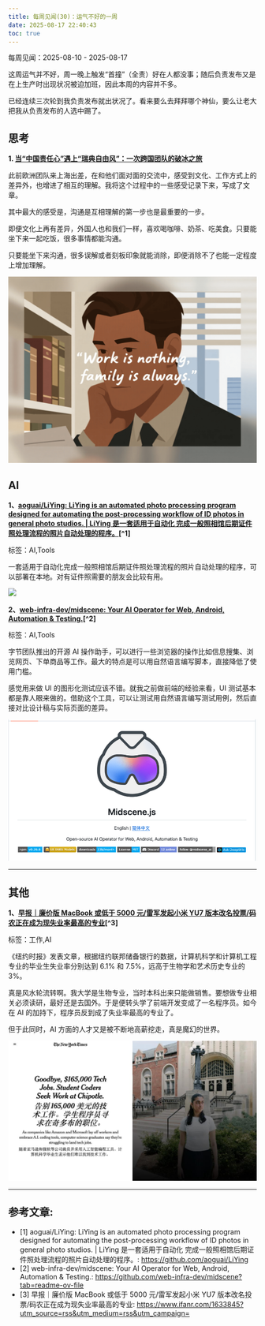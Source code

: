```yaml
---
title: 每周见闻(30)：运气不好的一周
date: 2025-08-17 22:40:43
toc: true
---
```


每周见闻：2025-08-10 - 2025-08-17

这周运气并不好，周一晚上触发“首撞”（全责）好在人都没事；随后负责发布又是在上生产时出现状况被迫加班，因此本周的内容并不多。

已经连续三次轮到我负责发布就出状况了。看来要么去拜拜哪个神仙，要么让老大把我从负责发布的人选中踢了。

## 思考
**1. [ 当“中国责任心”遇上“瑞典自由风”：一次跨国团队的破冰之旅](https://mp.weixin.qq.com/s/1vrCD92xzo74RRD-xH6zRQ)**

此前欧洲团队来上海出差，在和他们面对面的交流中，感受到文化、工作方式上的差异外，也增进了相互的理解。我将这个过程中的一些感受记录下来，写成了文章。

其中最大的感受是，沟通是互相理解的第一步也是最重要的一步。

即便文化上再有差异，外国人也和我们一样，喜欢喝咖啡、奶茶、吃美食。只要能坐下来一起吃饭，很多事情都能沟通。

只要能坐下来沟通，很多误解或者刻板印象就能消除，即便消除不了也能一定程度上增加理解。

![](https://raw.githubusercontent.com/Konata9/pic-base/main/pics/work-is-nothing-family-is-always.png)

## AI
**1、[aoguai/LiYing: LiYing is an automated photo processing program designed for automating the post-processing workflow of ID photos in general photo studios. | LiYing 是一套适用于自动化 完成一般照相馆后期证件照处理流程的照片自动处理的程序。](https://github.com/aoguai/LiYing)[^1]**

标签：AI,Tools

一套适用于自动化完成一般照相馆后期证件照处理流程的照片自动处理的程序，可以部署在本地。对有证件照需要的朋友会比较有用。

![](https://github.com/aoguai/LiYing/raw/master/images/workflows.png)

**2、[web-infra-dev/midscene: Your AI Operator for Web, Android, Automation & Testing.](https://github.com/web-infra-dev/midscene?tab=readme-ov-file)[^2]**

标签：AI,Tools

字节团队推出的开源 AI 操作助手，可以进行一些浏览器的操作比如信息搜集、浏览网页、下单商品等工作。最大的特点是可以用自然语言编写脚本，直接降低了使用门槛。

感觉用来做 UI 的图形化测试应该不错。就我之前做前端的经验来看，UI 测试基本都是靠人眼来做的。借助这个工具，可以让测试用自然语言编写测试用例，然后直接对比设计稿与实际页面的差异。

![](https://raw.githubusercontent.com/Konata9/pic-base/main/pics/midscene.png)


----

## 其他
**1、[早报｜廉价版 MacBook 或低于 5000 元/雷军发起小米 YU7 版本改名投票/码农正在成为现失业率最高的专业](https://www.ifanr.com/1633845?utm_source=rss&utm_medium=rss&utm_campaign=)[^3]**

标签：工作,AI

《纽约时报》发表文章，根据纽约联邦储备银行的数据，计算机科学和计算机工程专业的毕业生失业率分别达到 6.1% 和 7.5%，远高于生物学和艺术历史专业的 3%。

真是风水轮流转啊。我大学是生物专业，当时本科出来只能做销售。要想做专业相关必须读研，最好还是去国外。于是便转头学了前端开发变成了一名程序员。如今在 AI 的加持下，程序员反到成了失业率最高的专业了。

但于此同时，AI 方面的人才又是被不断地高薪挖走，真是魔幻的世界。

![](https://raw.githubusercontent.com/Konata9/pic-base/main/pics/no-job-for-student-coder.jpg)

----

## 参考文章:
- [1] aoguai/LiYing: LiYing is an automated photo processing program designed for automating the post-processing workflow of ID photos in general photo studios. | LiYing 是一套适用于自动化 完成一般照相馆后期证件照处理流程的照片自动处理的程序。: https://github.com/aoguai/LiYing
- [2] web-infra-dev/midscene: Your AI Operator for Web, Android, Automation & Testing.: https://github.com/web-infra-dev/midscene?tab=readme-ov-file
- [3] 早报｜廉价版 MacBook 或低于 5000 元/雷军发起小米 YU7 版本改名投票/码农正在成为现失业率最高的专业: https://www.ifanr.com/1633845?utm_source=rss&utm_medium=rss&utm_campaign=